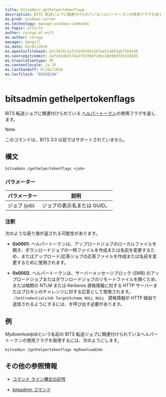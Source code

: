 ```yaml
---
title: bitsadmin gethelpertokenflags
description: BITS 転送ジョブに関連付けられているヘルパートークンの使用フラグを返す、bitsadmin geの pertokenflags コマンドの参照記事。
ms.prod: windows-server
ms.technology: manage-windows-commands
ms.topic: article
author: coreyp-at-msft
ms.author: coreyp
manager: dongill
ms.date: 03/01/2019
ms.openlocfilehash: 62c5678c1af22b5970d1367aa514033ab7269148
ms.sourcegitcommit: 2afed2461574a3f53f84fc9ec28d86df3b335685
ms.translationtype: MT
ms.contentlocale: ja-JP
ms.lasthandoff: 07/02/2020
ms.locfileid: "85928230"
---
```

# <a name="bitsadmin-gethelpertokenflags"></a>bitsadmin gethelpertokenflags

BITS 転送ジョブに関連付けられている [ヘルパートークン](https://docs.microsoft.com/windows/win32/bits/helper-tokens-for-bits-transfer-jobs)の使用フラグを返し   ます。

> [!NOTE]
> このコマンドは、BITS 3.0 以前ではサポートされていません。

## <a name="syntax"></a>構文

```
bitsadmin /gethelpertokenflags <job>
```

### <a name="parameters"></a>パラメーター

| パラメーター | 説明 |
| -------------- | -------------- |
| ジョブ (job) | ジョブの表示名または GUID。 |

### <a name="remarks"></a>注釈

次のような戻り値が返される可能性があります。

- **0x0001.** ヘルパートークンは、アップロードジョブのローカルファイルを開き、ダウンロードジョブの一時ファイルを作成または名前を変更するため、またはアップロード/応答ジョブの応答ファイルを作成または名前を変更するために使用されます。

- **0x0002.** ヘルパートークンは、サーバーメッセージブロック (SMB) のアップロードジョブまたはダウンロードジョブのリモートファイルを開くため、または暗黙の NTLM または Kerberos 資格情報に対する HTTP サーバーまたはプロキシのチャレンジに対する応答として使用されます。  `/SetCredentialsJob TargetScheme NULL NULL`   資格情報が HTTP 経由で送信されるようにするには、を呼び出す必要があります。

## <a name="examples"></a>例

*Mydownloadjob*という名前の BITS 転送ジョブに関連付けられているヘルパートークンの使用フラグを取得するには、次のようにします。

```
bitsadmin /gethelpertokenflags myDownloadJob
```

## <a name="additional-references"></a>その他の参照情報

- [コマンド ライン構文の記号](command-line-syntax-key.md)

- [bitsadmin コマンド](bitsadmin.md)
